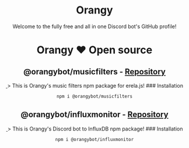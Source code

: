 <div align="center">

# Orangy
Welcome to the fully free and all in one Discord bot's GitHub profile!

# Orangy :heart: Open source
## @orangybot/musicfilters - [Repository](https://github.com/OrangyBot/MusicFilters)
<a href="https://npmjs.com/package/@orangybot/musicfilters" target="_blank">
<img src="https://img.shields.io/npm/dw/@orangybot/musicfilters.svg" alt=""/>
</a>
> This is Orangy's music filters npm package for erela.js!
### Installation
  
```sh
npm i @orangybot/musicfilters
```
  
## @orangybot/influxmonitor - [Repository](https://github.com/OrangyBot/InfluxMonitor)
<a href="https://npmjs.com/package/@orangybot/influxmonitor" target="_blank">
<img src="https://img.shields.io/npm/dw/@orangybot/influxmonitor.svg" alt=""/>
</a>
> This is Orangy's Discord bot to InfluxDB npm package!
### Installation
  
```sh
npm i @orangybot/influxmonitor
```
  
</div>
